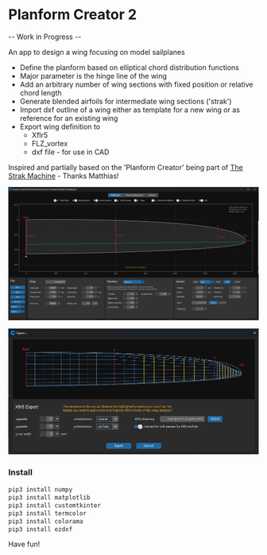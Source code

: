 # Planform Creator 2

-- Work in Progress --

An app to design a wing focusing on model sailplanes 

* Define the planform based on elliptical chord distribution functions
* Major parameter is the hinge line of the wing
* Add an arbitrary number of wing sections with fixed position or relative chord length
* Generate blended airfoils for intermediate wing sections ('strak')
* Import dxf outline of a wing either as template for a new wing or as reference for an existing wing
* Export wing definition to
  * Xflr5
  * FLZ_vortex
  * dxf file  - for use in CAD


Inspired and partially based on the 'Planform Creator' being part of [The Strak Machine](https://github.com/Matthias231/The-Strak-Machine) - Thanks Matthias!  



![PC2](images/Screenshot.png "First screenshot")


![PC2](images/Screenshot_Xflr5-Export.png "Screenshot of Xflr5 Export")

###  Install

```
pip3 install numpy
pip3 install matplotlib
pip3 install customtkinter
pip3 install termcolor
pip3 install colorama
pip3 install ezdxf
```


Have fun!
